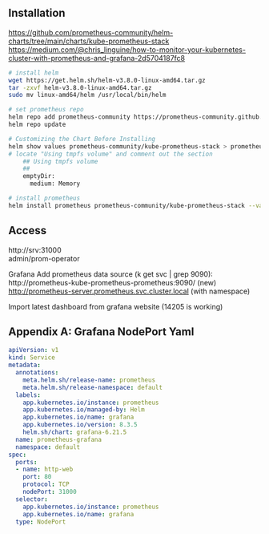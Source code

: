## Installation
https://github.com/prometheus-community/helm-charts/tree/main/charts/kube-prometheus-stack  
https://medium.com/@chris_linguine/how-to-monitor-your-kubernetes-cluster-with-prometheus-and-grafana-2d5704187fc8
```sh
# install helm
wget https://get.helm.sh/helm-v3.8.0-linux-amd64.tar.gz
tar -zxvf helm-v3.8.0-linux-amd64.tar.gz
sudo mv linux-amd64/helm /usr/local/bin/helm

# set prometheus repo
helm repo add prometheus-community https://prometheus-community.github.io/helm-charts
helm repo update

# Customizing the Chart Before Installing
helm show values prometheus-community/kube-prometheus-stack > prometheus-values.yaml
# locate "Using tmpfs volume" and comment out the section
    ## Using tmpfs volume
    ##
    emptyDir:
      medium: Memory

# install prometheus
helm install prometheus prometheus-community/kube-prometheus-stack --values prometheus-values.yaml -n prometheus --create-namespace
```

## Access
http://srv:31000  
admin/prom-operator

Grafana
Add prometheus data source (k get svc | grep 9090):   
http://prometheus-kube-prometheus-prometheus:9090/ (new)
http://prometheus-server.prometheus.svc.cluster.local (with namespace)

Import latest dashboard from grafana website (14205 is working)

## Appendix A: Grafana NodePort Yaml
```yml
apiVersion: v1
kind: Service
metadata:
  annotations:
    meta.helm.sh/release-name: prometheus
    meta.helm.sh/release-namespace: default
  labels:
    app.kubernetes.io/instance: prometheus
    app.kubernetes.io/managed-by: Helm
    app.kubernetes.io/name: grafana
    app.kubernetes.io/version: 8.3.5
    helm.sh/chart: grafana-6.21.5
  name: prometheus-grafana
  namespace: default
spec:
  ports:
  - name: http-web
    port: 80
    protocol: TCP
    nodePort: 31000
  selector:
    app.kubernetes.io/instance: prometheus
    app.kubernetes.io/name: grafana
  type: NodePort
```